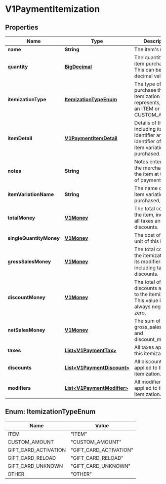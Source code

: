 
# V1PaymentItemization

## Properties
Name | Type | Description | Notes
------------ | ------------- | ------------- | -------------
**name** | **String** | The item&#39;s name. |  [optional]
**quantity** | [**BigDecimal**](BigDecimal.md) | The quantity of the item purchased. This can be a decimal value. |  [optional]
**itemizationType** | [**ItemizationTypeEnum**](#ItemizationTypeEnum) | The type of purchase that the itemization represents, such as an ITEM or CUSTOM_AMOUNT |  [optional]
**itemDetail** | [**V1PaymentItemDetail**](V1PaymentItemDetail.md) | Details of the item, including its unique identifier and the identifier of the item variation purchased. |  [optional]
**notes** | **String** | Notes entered by the merchant about the item at the time of payment, if any. |  [optional]
**itemVariationName** | **String** | The name of the item variation purchased, if any. |  [optional]
**totalMoney** | [**V1Money**](V1Money.md) | The total cost of the item, including all taxes and discounts. |  [optional]
**singleQuantityMoney** | [**V1Money**](V1Money.md) | The cost of a single unit of this item. |  [optional]
**grossSalesMoney** | [**V1Money**](V1Money.md) | The total cost of the itemization and its modifiers, not including taxes or discounts. |  [optional]
**discountMoney** | [**V1Money**](V1Money.md) | The total of all discounts applied to the itemization. This value is always negative or zero. |  [optional]
**netSalesMoney** | [**V1Money**](V1Money.md) | The sum of gross_sales_money and discount_money. |  [optional]
**taxes** | [**List&lt;V1PaymentTax&gt;**](V1PaymentTax.md) | All taxes applied to this itemization. |  [optional]
**discounts** | [**List&lt;V1PaymentDiscount&gt;**](V1PaymentDiscount.md) | All discounts applied to this itemization. |  [optional]
**modifiers** | [**List&lt;V1PaymentModifier&gt;**](V1PaymentModifier.md) | All modifier options applied to this itemization. |  [optional]


<a name="ItemizationTypeEnum"></a>
## Enum: ItemizationTypeEnum
Name | Value
---- | -----
ITEM | &quot;ITEM&quot;
CUSTOM_AMOUNT | &quot;CUSTOM_AMOUNT&quot;
GIFT_CARD_ACTIVATION | &quot;GIFT_CARD_ACTIVATION&quot;
GIFT_CARD_RELOAD | &quot;GIFT_CARD_RELOAD&quot;
GIFT_CARD_UNKNOWN | &quot;GIFT_CARD_UNKNOWN&quot;
OTHER | &quot;OTHER&quot;



